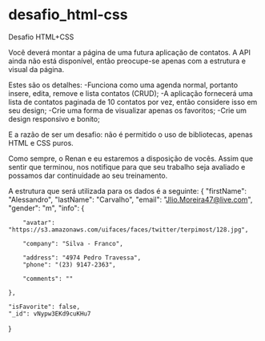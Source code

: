 # desafio_html-css
Desafio HTML+CSS

Você deverá montar a página de uma futura aplicação de contatos. A API ainda não está disponível, então preocupe-se apenas com a estrutura e visual da página. 

Estes são os detalhes:
-Funciona como uma agenda normal, portanto insere, edita, remove e lista contatos (CRUD);
-A aplicação fornecerá uma lista de contatos paginada de 10 contatos por vez, então considere isso em seu design;
-Crie uma forma de visualizar apenas os favoritos;
-Crie um design responsivo e bonito;

E a razão de ser um desafio: não é permitido o uso de bibliotecas, apenas HTML e CSS puros.

Como sempre, o Renan e eu estaremos a disposição de vocês. Assim que sentir que terminou, nos notifique para que seu trabalho seja avaliado e possamos dar continuidade ao seu treinamento. 

A estrutura que será utilizada para os dados é a seguinte:
{
	"firstName": "Alessandro",
	"lastName": "Carvalho",
	"email": "Jlio.Moreira47@live.com",
	"gender": "m",
	"info": {

		"avatar": "https://s3.amazonaws.com/uifaces/faces/twitter/terpimost/128.jpg",

		"company": "Silva - Franco",

		"address": "4974 Pedro Travessa",
		"phone": "(23) 9147-2363",

		"comments": ""

	},

	"isFavorite": false,
	"_id": vNypw3EKd9cuKHu7

}

